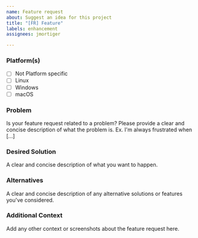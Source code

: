```yaml
---
name: Feature request
about: Suggest an idea for this project
title: "[FR] Feature"
labels: enhancement
assignees: jmortiger

---
```


### Platform(s)
- [ ] Not Platform specific
- [ ] Linux
- [ ] Windows
- [ ] macOS

### Problem
Is your feature request related to a problem? Please provide a clear and concise description of what the problem is. Ex. I'm always frustrated when [...]

### Desired Solution
A clear and concise description of what you want to happen.

### Alternatives
A clear and concise description of any alternative solutions or features you've considered.

### Additional Context
Add any other context or screenshots about the feature request here.
